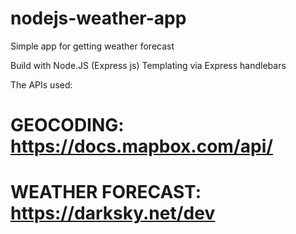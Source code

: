# nodejs-weather-app
Simple app for getting weather forecast

Build with Node.JS (Express js)
Templating via Express handlebars

The APIs used:

# GEOCODING: https://docs.mapbox.com/api/ 
# WEATHER FORECAST: https://darksky.net/dev
